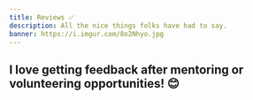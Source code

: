 ```yaml
---
title: Reviews ✅️
description: All the nice things folks have had to say.
banner: https://i.imgur.com/8o2Nhyo.jpg
---
```


## I love getting feedback after mentoring or volunteering opportunities! 😊
